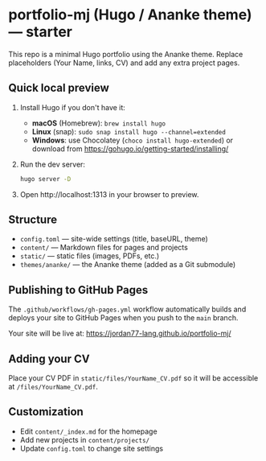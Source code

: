 # portfolio-mj (Hugo / Ananke theme) — starter

This repo is a minimal Hugo portfolio using the Ananke theme.
Replace placeholders (Your Name, links, CV) and add any extra project pages.

## Quick local preview

1. Install Hugo if you don't have it:
   - **macOS** (Homebrew): `brew install hugo`
   - **Linux** (snap): `sudo snap install hugo --channel=extended`
   - **Windows**: use Chocolatey (`choco install hugo-extended`) or download from https://gohugo.io/getting-started/installing/

2. Run the dev server:
   ```bash
   hugo server -D
   ```

3. Open http://localhost:1313 in your browser to preview.

## Structure

- `config.toml` — site-wide settings (title, baseURL, theme)
- `content/` — Markdown files for pages and projects
- `static/` — static files (images, PDFs, etc.)
- `themes/ananke/` — the Ananke theme (added as a Git submodule)

## Publishing to GitHub Pages

The `.github/workflows/gh-pages.yml` workflow automatically builds and deploys your site to GitHub Pages when you push to the `main` branch.

Your site will be live at: https://jordan77-lang.github.io/portfolio-mj/

## Adding your CV

Place your CV PDF in `static/files/YourName_CV.pdf` so it will be accessible at `/files/YourName_CV.pdf`.

## Customization

- Edit `content/_index.md` for the homepage
- Add new projects in `content/projects/`
- Update `config.toml` to change site settings
